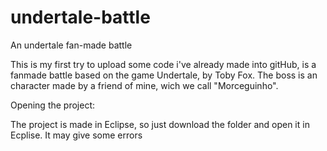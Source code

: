 # undertale-battle
An undertale fan-made battle

This is my first try to upload some code i've already made into gitHub, is a fanmade battle based on the game Undertale, by Toby Fox.
The boss is an character made by a friend of mine, wich we call "Morceguinho".

Opening the project:

The project is made in Eclipse, so just download the folder and open it in Ecplise.
It may give some errors 
